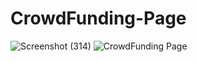# CrowdFunding-Page
![Screenshot (314)](https://user-images.githubusercontent.com/110433564/208446773-2e753d4b-f118-41b1-b716-3106559e1048.png)
![CrowdFunding Page](https://user-images.githubusercontent.com/110433564/208447530-d74774a7-1d23-44bc-b258-711f7b2e3eb3.png)

